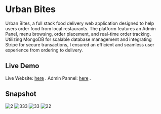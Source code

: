 # Urban Bites
Urban Bites, a full stack food delivery web application designed to help users order food from local restaurants. The platform features an Admin Panel, menu browsing, order placement, and real-time order tracking. Utilizing MongoDB for scalable database management and integrating Stripe for secure transactions, I ensured an efficient and seamless user experience from ordering to delivery.

## Live Demo
Live Website: [here](https://urban-bites-slpn.onrender.com) .
Admin Pannel: [here](https://urban-bites-admin.onrender.com) .

## Snapshot

![2](https://github.com/sahiillx/Urban-Bites/assets/69302208/81fcbe74-bedf-4884-9645-f0ef6c0f1950)
![333](https://github.com/sahiillx/Urban-Bites/assets/69302208/f1e7dd23-f710-4d1e-b7ac-cd961fba0b84)
![33](https://github.com/sahiillx/Urban-Bites/assets/69302208/fe56267d-c225-420e-a176-ef5d5a103cdd)
![22](https://github.com/sahiillx/Urban-Bites/assets/69302208/d9befdfa-f22a-41e3-9291-f55ae70e92cc)

